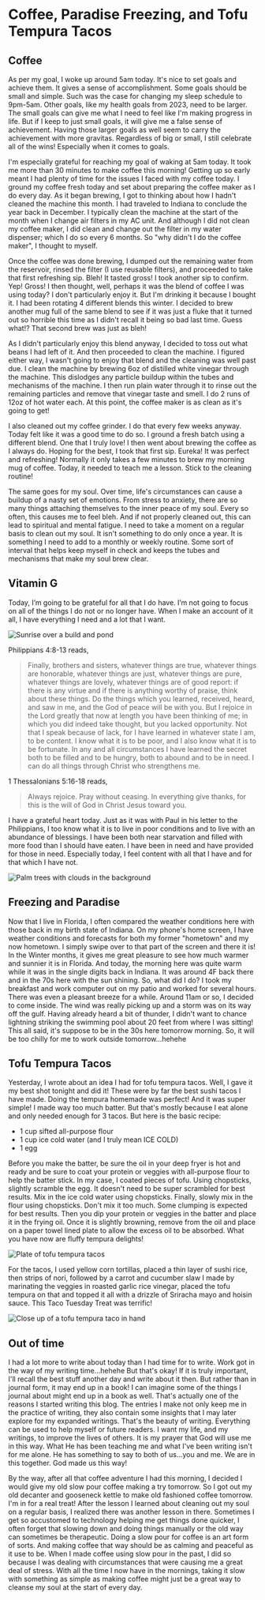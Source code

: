 # Coffee, Paradise Freezing, and Tofu Tempura Tacos

## Coffee

As per my goal, I woke up around 5am today. It's nice to set goals and achieve them. It gives a sense of accomplishment. Some goals should be small and simple. Such was the case for changing my sleep schedule to 9pm-5am. Other goals, like my health goals from 2023, need to be larger. The small goals can give me what I need to feel like I'm making progress in life. But if I keep to just small goals, it will give me a false sense of achievement. Having those larger goals as well seem to carry the achievement with more gravitas. Regardless of big or small, I still celebrate all of the wins! Especially when it comes to goals.

I'm especially grateful for reaching my goal of waking at 5am today. It took me more than 30 minutes to make coffee this morning! Getting up so early meant I had plenty of time for the issues I faced with my coffee today. I ground my coffee fresh today and set about preparing the coffee maker as I do every day. As it began brewing, I got to thinking about how I hadn't cleaned the machine this month. I had traveled to Indiana to conclude the year back in December. I typically clean the machine at the start of the month when I change air filters in my AC unit. And although I did not clean my coffee maker, I did clean and change out the filter in my water dispenser; which I do so every 6 months. So "why didn't I do the coffee maker", I thought to myself.

Once the coffee was done brewing, I dumped out the remaining water from the reservoir, rinsed the filter (I use reusable filters), and proceeded to take that first refreshing sip. Bleh! It tasted gross! I took another sip to confirm. Yep! Gross! I then thought, well, perhaps it was the blend of coffee I was using today? I don't particularly enjoy it. But I'm drinking it because I bought it. I had been rotating 4 different blends this winter. I decided to brew another mug full of the same blend to see if it was just a fluke that it turned out so horrible this time as I didn't recall it being so bad last time. Guess what!? That second brew was just as bleh!

As I didn't particularly enjoy this blend anyway, I decided to toss out what beans I had left of it. And then proceeded to clean the machine. I figured either way, I wasn't going to enjoy that blend and the cleaning was well past due. I clean the machine by brewing 6oz of distilled white vinegar through the machine. This dislodges any particle buildup within the tubes and mechanisms of the machine. I then run plain water through it to rinse out the remaining particles and remove that vinegar taste and smell. I do 2 runs of 12oz of hot water each. At this point, the coffee maker is as clean as it's going to get!

I also cleaned out my coffee grinder. I do that every few weeks anyway. Today felt like it was a good time to do so. I ground a fresh batch using a different blend. One that I truly love! I then went about brewing the coffee as I always do. Hoping for the best, I took that first sip. Eureka! It was perfect and refreshing! Normally it only takes a few minutes to brew my morning mug of coffee. Today, it needed to teach me a lesson. Stick to the cleaning routine!

The same goes for my soul. Over time, life's circumstances can cause a buildup of a nasty set of emotions. From stress to anxiety, there are so many things attaching themselves to the inner peace of my soul. Every so often, this causes me to feel bleh. And if not properly cleaned out, this can lead to spiritual and mental fatigue. I need to take a moment on a regular basis to clean out my soul. It isn't something to do only once a year. It is something I need to add to a monthly or weekly routine. Some sort of interval that helps keep myself in check and keeps the tubes and mechanisms that make my soul brew clear.

## Vitamin G

Today, I’m going to be grateful for all that I do have. I’m not going to focus on all of the things I do not or no longer have. When I make an account of it all, I have everything I need and a lot that I want.

![Sunrise over a build and pond](./img/IMG_1912.jpeg)

Philippians 4:8-13 reads,

> Finally, brothers and sisters, whatever things are true, whatever things are honorable, whatever things are just, whatever things are pure, whatever things are lovely, whatever things are of good report: if there is any virtue and if there is anything worthy of praise, think about these things. Do the things which you learned, received, heard, and saw in me, and the God of peace will be with you. But I rejoice in the Lord greatly that now at length you have been thinking of me; in which you did indeed take thought, but you lacked opportunity. Not that I speak because of lack, for I have learned in whatever state I am, to be content. I know what it is to be poor, and I also know what it is to be fortunate. In any and all circumstances I have learned the secret both to be filled and to be hungry, both to abound and to be in need. I can do all things through Christ who strengthens me.

1 Thessalonians 5:16-18 reads,

> Always rejoice. Pray without ceasing. In everything give thanks, for this is the will of God in Christ Jesus toward you.

I have a grateful heart today. Just as it was with Paul in his letter to the Philippians, I too know what it is to live in poor conditions and to live with an abundance of blessings. I have been both near starvation and filled with more food than I should have eaten. I have been in need and have provided for those in need. Especially today, I feel content with all that I have and for that which I have not.

![Palm trees with clouds in the background](./img/IMG_1913.jpeg)

## Freezing and Paradise

Now that I live in Florida, I often compared the weather conditions here with those back in my birth state of Indiana. On my phone's home screen, I have weather conditions and forecasts for both my former "hometown" and my now hometown. I simply swipe over to that part of the screen and there it is! In the Winter months, it gives me great pleasure to see how much warmer and sunnier it is in Florida. And today, the morning here was quite warm while it was in the single digits back in Indiana. It was around 4F back there and in the 70s here with the sun shining. So, what did I do? I took my breakfast and work computer out on my patio and worked for several hours. There was even a pleasant breeze for a while. Around 11am or so, I decided to come inside. The wind was really picking up and a storm was on its way off the gulf. Having already heard a bit of thunder, I didn't want to chance lightning striking the swimming pool about 20 feet from where I was sitting! This all said, it's suppose to be in the 30s here tomorrow morning. So, it will be too chilly for me to work outside tomorrow...hehehe

## Tofu Tempura Tacos

Yesterday, I wrote about an idea I had for tofu tempura tacos. Well, I gave it my best shot tonight and did it! These were by far the best sushi tacos I have made. Doing the tempura homemade was perfect! And it was super simple! I made way too much batter. But that's mostly because I eat alone and only needed enough for 3 tacos. But here is the basic recipe:

* 1 cup sifted all-purpose flour
* 1 cup ice cold water (and I truly mean ICE COLD)
* 1 egg

Before you make the batter, be sure the oil in your deep fryer is hot and ready and be sure to coat your protein or veggies with all-purpose flour to help the batter stick. In my case, I coated pieces of tofu. Using chopsticks, slightly scramble the egg. It doesn't need to be super scrambled for best results. Mix in the ice cold water using chopsticks. Finally, slowly mix in the flour using chopsticks. Don't mix it too much. Some clumping is expected for best results. Then you dip your protein or veggies in the batter and place it in the frying oil. Once it is slightly browning, remove from the oil and place on a paper towel lined plate to allow the excess oil to be absorbed. What you have now are fluffy tempura delights!

![Plate of tofu tempura tacos](./img/IMG_1921.jpeg)

For the tacos, I used yellow corn tortillas, placed a thin layer of sushi rice, then strips of nori, followed by a carrot and cucumber slaw I made by marinating the veggies in roasted garlic rice vinegar, placed the tofu tempura on that and topped it all with a drizzle of Sriracha mayo and hoisin sauce. This Taco Tuesday Treat was terrific!

![Close up of a tofu tempura taco in hand](./img/IMG_1924.jpeg)

## Out of time

I had a lot more to write about today than I had time for to write. Work got in the way of my writing time...hehehe But that's okay! If it is truly important, I'll recall the best stuff another day and write about it then. But rather than in journal form, it may end up in a book! I can imagine some of the things I journal about might end up in a book as well. That's actually one of the reasons I started writing this blog. The entries I make not only keep me in the practice of writing, they also contain some insights that I may later explore for my expanded writings. That's the beauty of writing. Everything can be used to help myself or future readers. I want my life, and my writings, to improve the lives of others. It is my prayer that God will use me in this way. What He has been teaching me and what I've been writing isn't for me alone. He has something to say to both of us...you and me. We are in this together. God made us this way!

By the way, after all that coffee adventure I had this morning, I decided I would give my old slow pour coffee making a try tomorrow. So I got out my old decanter and gooseneck kettle to make old fashioned coffee tomorrow. I'm in for a real treat! After the lesson I learned about cleaning out my soul on a regular basis, I realized there was another lesson in there. Sometimes I get so accustomed to technology helping me get things done quicker, I often forget that slowing down and doing things manually or the old way can sometimes be therapeutic. Doing a slow pour for coffee is an art form of sorts. And making coffee that way should be as calming and peaceful as it use to be. When I made coffee using slow pour in the past, I did so because I was dealing with circumstances that were causing me a great deal of stress. With all the time I now have in the mornings, taking it slow with something as simple as making coffee might just be a great way to cleanse my soul at the start of every day.